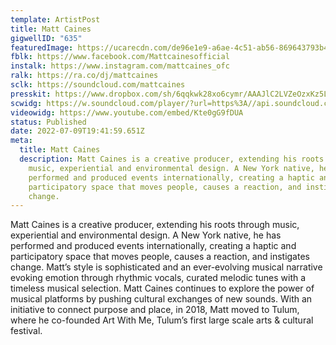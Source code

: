 ```yaml
---
template: ArtistPost
title: Matt Caines
gigwellID: "635"
featuredImage: https://ucarecdn.com/de96e1e9-a6ae-4c51-ab56-869643793b4c/-/crop/2772x1644/0,328/-/preview/
fblk: https://www.facebook.com/Mattcainesofficial
instalk: https://www.instagram.com/mattcaines_ofc
ralk: https://ra.co/dj/mattcaines
sclk: https://soundcloud.com/mattcaines
presskit: https://www.dropbox.com/sh/6qqkwk28xo6cymr/AAAJlC2LVZeOzxKz5Lgx7Dxca/Matt%20Caines/Matt%20Caines%20-%20Press%20Kit%20%26%20Photos/Press%20Kit/Matt%20Caines%20-%20Press%20Kit%202021.pdf?dl=0
scwidg: https://w.soundcloud.com/player/?url=https%3A//api.soundcloud.com/tracks/1005704575&color=%23ff5500&auto_play=false&hide_related=false&show_comments=true&show_user=true&show_reposts=false&show_teaser=true&visual=true
videowidg: https://www.youtube.com/embed/Kte0gG9fDUA
status: Published
date: 2022-07-09T19:41:59.651Z
meta:
  title: Matt Caines
  description: Matt Caines is a creative producer, extending his roots through
    music, experiential and environmental design. A New York native, he has
    performed and produced events internationally, creating a haptic and
    participatory space that moves people, causes a reaction, and instigates
    change.
---
```

Matt Caines is a creative producer, extending his roots through music, experiential and environmental design. A New York native, he has performed and produced events internationally, creating a haptic and participatory space that moves people, causes a reaction, and instigates change. Matt’s style is sophisticated and an ever-evolving musical narrative evoking emotion through rhythmic vocals, curated melodic tunes with a timeless musical selection. Matt Caines continues to explore the power of musical platforms by pushing cultural exchanges of new sounds. With an initiative to connect purpose and place, in 2018, Matt moved to Tulum, where he co-founded Art With Me, Tulum’s first large scale arts & cultural festival.